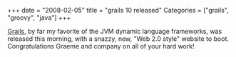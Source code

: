 +++
date = "2008-02-05"
title = "grails 10 released"
Categories = ["grails", "groovy", "java"]
+++

[Grails](http://grails.org/Home), by far my favorite of the JVM dynamic language frameworks, was released this morning, with a snazzy, new, "Web 2.0 style" website to boot. Congratulations Graeme and company on all of your hard work!

